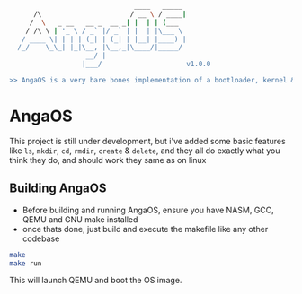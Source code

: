 ```bash
                               ____   _____ 
      /\                      / __ \ / ____|
     /  \   _ __   __ _  __ _| |  | | (___  
    / /\ \ | '_ \ / _` |/ _` | |  | |\___ \ 
   / ____ \| | | | (_| | (_| | |__| |____) |
  /_/    \_\_| |_|\__, |\__,_|\____/|_____/ 
                   __/ |                    
                  |___/                     v1.0.0

>> AngaOS is a very bare bones implementation of a bootloader, kernel & operating system
```


# AngaOS
This project is still under development, but i've added some basic features like `ls`, `mkdir`, `cd`, `rmdir`, `create` & `delete`, and they all do exactly what you think they do, and should work they same as on linux

## Building AngaOS
- Before building and running AngaOS, ensure you have NASM, GCC, QEMU and GNU make installed
- once thats done, just build and execute the makefile like any other codebase
```bash
make
make run
```
This will launch QEMU and boot the OS image.